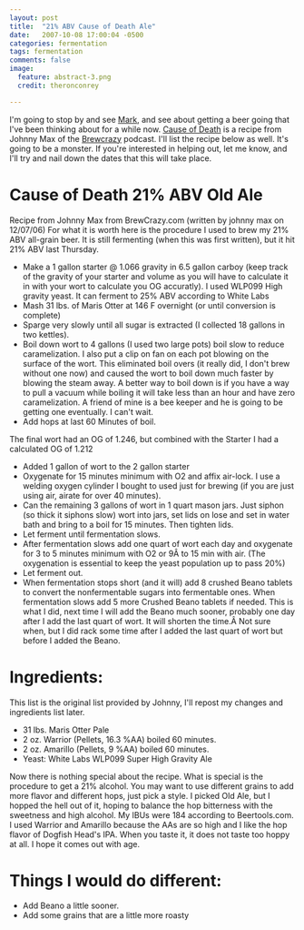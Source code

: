 ```yaml
---
layout: post
title:  "21% ABV Cause of Death Ale"
date:   2007-10-08 17:00:04 -0500
categories: fermentation
tags: fermentation
comments: false
image:
  feature: abstract-3.png
  credit: theronconrey

---
```


I'm going to stop by and see [Mark][beercrazy], and see about getting a beer going that I've been thinking about for a while now.  [Cause of Death][causeofdeath] is a recipe from Johnny Max of the [Brewcrazy][brewcrazy] podcast.  I'll list the recipe below as well. It's going to be a monster.  If you're interested in helping out, let me know, and I'll try and nail down the dates that this will take place. 

# Cause of Death 21% ABV Old Ale
Recipe from Johnny Max from BrewCrazy.com (written by johnny max on 12/07/06) For what it is worth here is the procedure I used to brew my 21% ABV all-grain beer.
It is still fermenting (when this was first written), but it hit 21% ABV last Thursday.
 
* Make a 1 gallon starter @ 1.066 gravity in 6.5 gallon carboy (keep track of the gravity of your starter and volume as you will have to calculate it in with your wort to calculate you OG accuratly). I used WLP099 High gravity yeast. It can ferment to 25% ABV according to White Labs
* Mash 31 lbs. of Maris Otter at 146 F overnight (or until conversion is complete)
* Sparge very slowly until all sugar is extracted (I collected 18 gallons in two kettles).
* Boil down wort to 4 gallons (I used two large pots) boil slow to reduce caramelization. I also put a clip on fan on each pot blowing on the surface of the wort. This eliminated boil overs (it really did, I don't brew without one now) and caused the wort to boil down much faster by blowing the steam away. A better way to boil down is if you have a way to pull a vacuum while boiling it will take less than an hour and have zero caramelization. A friend of mine is a bee keeper and he is going to be getting one eventually. I can't wait.
* Add hops at last 60 Minutes of boil.

The final wort had an OG of 1.246, but combined with the Starter I had a calculated OG of 1.212

* Added 1 gallon of wort to the 2 gallon starter
* Oxygenate for 15 minutes minimum with O2 and affix air-lock. I use a welding oxygen cylinder I bought to used just for brewing (if you are just using air, airate for over 40 minutes).
* Can the remaining 3 gallons of wort in 1 quart mason jars. Just siphon (so thick it siphons slow) wort into jars, set lids on lose and set in water bath and bring to a boil for 15 minutes. Then tighten lids.
* Let ferment until fermentation slows.
* After fermentation slows add one quart of wort each day and oxygenate for 3 to 5 minutes minimum with O2 or 9Â  to 15 min with air. (The oxygenation is essential to keep the yeast population up to pass 20%)
* Let ferment out.
* When fermentation stops short (and it will) add 8 crushed Beano tablets to convert the nonfermentable sugars into fermentable ones. When fermentation slows add 5 more Crushed Beano tablets if needed. This is what I did, next time I will add the Beano much sooner, probably one day after I add the last quart of wort. It will shorten the time.Â  Not sure when, but I did rack some time after I added the last quart of wort but before I added the Beano.

# Ingredients:
This list is the original list provided by Johnny, I'll repost my changes and ingredients list later.
* 31 lbs. Maris Otter Pale
* 2 oz. Warrior (Pellets, 16.3 %AA) boiled 60 minutes.
* 2 oz. Amarillo (Pellets, 9 %AA) boiled 60 minutes.
* Yeast: White Labs WLP099 Super High Gravity Ale
 
Now there is nothing special about the recipe. What is special is the procedure to get a 21% alcohol. You may want to use different grains to add more flavor and different hops, just pick a style. I picked Old Ale, but I hopped the hell out of it, hoping to balance the hop bitterness with the sweetness and high alcohol. My IBUs were 184 according to Beertools.com. I used Warrior and Amarillo because the AAs are so high and I like the hop flavor of Dogfish Head's IPA. When you taste it, it does not taste too hoppy at all. I hope it comes out with age.
 
# Things I would do different:
* Add Beano a little sooner.
* Add some grains that are a little more roasty

[beercrazy]: http://www.gobeercrazy.com
[causeofdeath]: http://bar.brewcrazy.com/index.php?topic=53.0
[brewcrazy]: http://brewcrazy.com/
